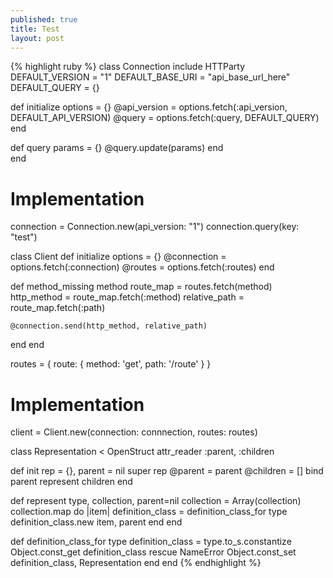 ```yaml
---
published: true
title: Test
layout: post
---
```

{% highlight ruby %}
class Connection
  include HTTParty
  DEFAULT_VERSION = "1"
  DEFAULT_BASE_URI = "api_base_url_here"
  DEFAULT_QUERY = {}
	
  def initialize options = {}
    @api_version = options.fetch(:api_version, DEFAULT_API_VERSION)
    @query = options.fetch(:query, DEFAULT_QUERY)
  end
	
  def query params = {}
    @query.update(params)
  end	
end

# Implementation
connection = Connection.new(api_version: "1")
connection.query(key: "test")

class Client
  def initialize options = {}
    @connection = options.fetch(:connection)
    @routes = options.fetch(:routes)
  end
	
  def method_missing method
    route_map = routes.fetch(method)
    http_method = route_map.fetch(:method)
    relative_path = route_map.fetch(:path)	
	
    @connection.send(http_method, relative_path)
  end
end
	
routes = {
  route: {
    method: 'get',
    path: '/route'
  }
}

# Implementation
client = Client.new(connection: connnection, routes: routes)

class Representation < OpenStruct
  attr_reader :parent, :children
	
  def init rep = {}, parent = nil
    super rep
    @parent = parent
    @children = []
    bind parent
    represent children
  end
	
  def represent type, collection, parent=nil
    collection = Array(collection)
    collection.map do |item|
      definition_class = definition_class_for type
      definition_class.new item, parent
    end
  end
	
  def definition_class_for type
    definition_class = type.to_s.constantize
    Object.const_get definition_class
  rescue NameError
    Object.const_set definition_class, Representation
  end
end
{% endhighlight %}